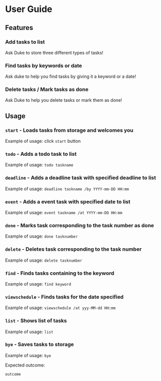 # User Guide

## Features 

### Add tasks to list 
Ask Duke to store three different types of tasks!

### Find tasks by keywords or date
Ask duke to help you find tasks by giving it a keyword or a date!

### Delete tasks / Mark tasks as done
Ask Duke to help you delete tasks or mark them as done! 

## Usage

### `start` - Loads tasks from storage and welcomes you
Example of usage:
click `start` button
### `todo` - Adds a todo task to list
Example of usage: 
`todo taskname`
### `deadline` - Adds a deadline task with specified deadline to list
Example of usage: 
`deadline taskname /by YYYY-mm-DD HH:mm`
### `event` - Adds a event task with specified date to list
Example of usage: 
`event taskname /at YYYY-mm-DD HH:mm`
### `done` - Marks task corresponding to the task number as done
Example of usage: 
`done tasknumber`
### `delete` - Deletes task corresponding to the task number
Example of usage: 
`delete tasknumber`
### `find` - Finds tasks containing to the keyword
Example of usage: 
`find keyword`
### `viewschedule` - Finds tasks for the date specified
Example of usage: 
`viewschedule /at yyy-MM-dd HH:mm`
### `list` - Shows list of tasks
Example of usage:
`list`
### `bye` - Saves tasks to storage
Example of usage: 
`bye`


Expected outcome:

`outcome`

